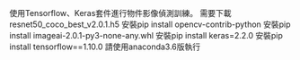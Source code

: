 使用Tensorflow、Keras套件進行物件影像偵測訓練。
需要下載resnet50_coco_best_v2.0.1.h5
安裝pip install opencv-contrib-python
安裝pip install imageai-2.0.1-py3-none-any.whl
安裝pip install keras=2.2.0
安裝pip install tensorflow==1.10.0
請使用anaconda3.6版執行
